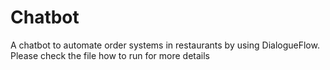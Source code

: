# Chatbot
A chatbot to automate order systems in restaurants by using DialogueFlow.
Please check the file how to run for more details

